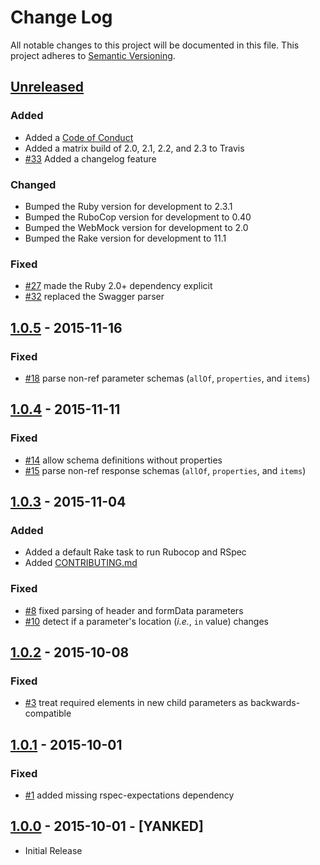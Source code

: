 # Change Log

All notable changes to this project will be documented in this file.
This project adheres to [Semantic Versioning](http://semver.org/).

## [Unreleased]

### Added

* Added a [Code of Conduct](CODE_OF_CONDUCT.md)
* Added a matrix build of 2.0, 2.1, 2.2, and 2.3 to Travis
* [#33](https://github.com/civisanalytics/swagger-diff/pull/33)
  Added a changelog feature

### Changed

* Bumped the Ruby version for development to 2.3.1
* Bumped the RuboCop version for development to 0.40
* Bumped the WebMock version for development to 2.0
* Bumped the Rake version for development to 11.1

### Fixed

* [#27](https://github.com/civisanalytics/swagger-diff/pull/27)
  made the Ruby 2.0+ dependency explicit
* [#32](https://github.com/civisanalytics/swagger-diff/pull/32)
  replaced the Swagger parser

## [1.0.5] - 2015-11-16

### Fixed

* [#18](https://github.com/civisanalytics/swagger-diff/pull/18)
  parse non-ref parameter schemas (`allOf`, `properties`, and `items`)

## [1.0.4] - 2015-11-11

### Fixed

* [#14](https://github.com/civisanalytics/swagger-diff/pull/14)
  allow schema definitions without properties
* [#15](https://github.com/civisanalytics/swagger-diff/pull/15)
  parse non-ref response schemas (`allOf`, `properties`, and `items`)

## [1.0.3] - 2015-11-04

### Added

* Added a default Rake task to run Rubocop and RSpec
* Added [CONTRIBUTING.md](CONTRIBUTING.md)

### Fixed

* [#8](https://github.com/civisanalytics/swagger-diff/pull/8)
  fixed parsing of header and formData parameters
* [#10](https://github.com/civisanalytics/swagger-diff/pull/10)
  detect if a parameter's location (*i.e.*, `in` value) changes

## [1.0.2] - 2015-10-08

### Fixed

* [#3](https://github.com/civisanalytics/swagger-diff/pull/3)
  treat required elements in new child parameters as backwards-compatible

## [1.0.1] - 2015-10-01

### Fixed

* [#1](https://github.com/civisanalytics/swagger-diff/pull/1)
  added missing rspec-expectations dependency

## [1.0.0] - 2015-10-01 - [YANKED]

* Initial Release

[Unreleased]: https://github.com/civisanalytics/swagger-diff/compare/v1.0.5...HEAD
[1.0.5]: https://github.com/civisanalytics/swagger-diff/compare/v1.0.4...v1.0.5
[1.0.4]: https://github.com/civisanalytics/swagger-diff/compare/v1.0.3...v1.0.4
[1.0.3]: https://github.com/civisanalytics/swagger-diff/compare/v1.0.2...v1.0.3
[1.0.2]: https://github.com/civisanalytics/swagger-diff/compare/v1.0.1...v1.0.2
[1.0.1]: https://github.com/civisanalytics/swagger-diff/compare/v1.0.0...v1.0.1
[1.0.0]: https://github.com/civisanalytics/swagger-diff/commit/0f6390eedef2428e78bbd816cbb14f724543f59b
